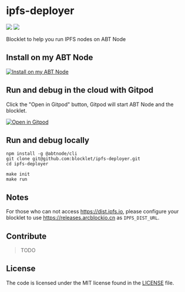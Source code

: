 # ipfs-deployer

![](https://github.com/blocklet/ipfs-deployer/workflows/release-blocklet/badge.svg)
![](https://img.shields.io/badge/Powered%20By-ABT%20Node-yellowgreen)

Blocklet to help you run IPFS nodes on ABT Node

## Install on my ABT Node

[![Install on my ABT Node](https://raw.githubusercontent.com/blocklet/development-guide/main/assets/install_on_abtnode.svg)](https://install.arcblock.io/?action=blocklet-install&meta_url=https%3A%2F%2Fgithub.com%2Fblocklet%2Fipfs-deployer%2Freleases%2Fdownload%2F0.8.0%2Fblocklet.json)

## Run and debug in the cloud with Gitpod

Click the "Open in Gitpod" button, Gitpod will start ABT Node and the blocklet.

[![Open in Gitpod](https://gitpod.io/button/open-in-gitpod.svg)](https://gitpod.io/#https://github.com/blocklet/ipfs-deployer)

## Run and debug locally

```shell
npm install -g @abtnode/cli
git clone git@github.com:blocklet/ipfs-deployer.git
cd ipfs-deployer
```

```shell
make init
make run
```

## Notes

For those who can not access https://dist.ipfs.io, please configure your blocklet to use https://releases.arcblockio.cn as `IPFS_DIST_URL`.

## Contribute

> TODO

## License

The code is licensed under the MIT license found in the
[LICENSE](LICENSE) file.
